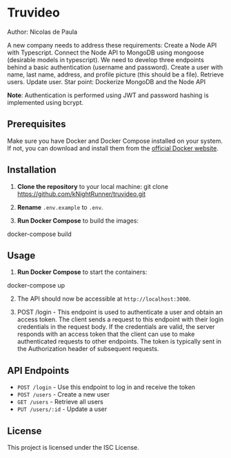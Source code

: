 # Truvideo

Author: Nicolas de Paula

A new company needs to address these requirements:
Create a Node API with Typescript.
Connect the Node API to MongoDB using mongoose (desirable models in typescript).
We need to develop three endpoints behind a basic authentication (username and password).
Create a user with name, last name, address, and profile picture (this should be a file).
Retrieve users.
Update user.
Star point: Dockerize MongoDB and the Node API

**Note**: Authentication is performed using JWT and password hashing is implemented using bcrypt.

## Prerequisites

Make sure you have Docker and Docker Compose installed on your system. If not, you can download and install them from the [official Docker website](https://www.docker.com/products/docker-desktop).

## Installation

1. **Clone the repository** to your local machine:
git clone https://github.com/kNightRunner/truvideo.git


2. **Rename** `.env.example` to `.env`.

3. **Run Docker Compose** to build the images:

docker-compose build

## Usage

1. **Run Docker Compose** to start the containers:

docker-compose up

2. The API should now be accessible at `http://localhost:3000`.

3. POST /login - This endpoint is used to authenticate a user and obtain an access token. The client sends a request to this endpoint with their login credentials in the request body. 
If the credentials are valid, the server responds with an access token that the client can use to make authenticated requests to other endpoints. 
The token is typically sent in the Authorization header of subsequent requests.

## API Endpoints
- `POST /login` - Use this endpoint to log in and receive the token
- `POST /users` - Create a new user
- `GET /users` - Retrieve all users
- `PUT /users/:id` - Update a user

## License

This project is licensed under the ISC License.

